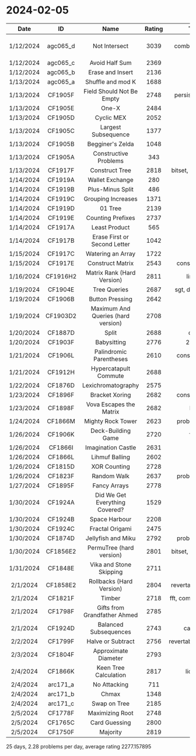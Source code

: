 # 2024-02-05

| Date      | ID       | Name                               | Rating | Tag                  | Commit   | Note                                                         |
|:---------:|:--------:|:----------------------------------:|:------:|:--------------------:|:--------:|:------------------------------------------------------------:|
| 1/12/2024 | agc065_d | Not Intersect                      | 3039   | combinatorics        | c8ab5779 | done with Ed                                                 |
| 1/12/2024 | agc065_c | Avoid Half Sum                     | 2369   |                      | 59d24104 |                                                              |
| 1/12/2024 | agc065_b | Erase and Insert                   | 2136   |                      | 6798221e |                                                              |
| 1/13/2024 | agc065_a | Shuffle and mod K                  | 1688   |                      | fbbcc3c3 |                                                              |
| 1/13/2024 | CF1905F  | Field Should Not Be Empty          | 2748   | persistent_sgt       | 41f49bae |                                                              |
| 1/13/2024 | CF1905E  | One-X                              | 2484   |                      | c31cd18f |                                                              |
| 1/13/2024 | CF1905D  | Cyclic MEX                         | 2052   |                      | e004ba5f |                                                              |
| 1/13/2024 | CF1905C  | Largest Subsequence                | 1377   |                      | e004ba5f |                                                              |
| 1/13/2024 | CF1905B  | Begginer's Zelda                   | 1048   |                      | e004ba5f |                                                              |
| 1/13/2024 | CF1905A  | Constructive Problems              | 343    |                      | e004ba5f |                                                              |
| 1/13/2024 | CF1917F  | Construct Tree                     | 2818   | bitset, knapsack     | 73a00491 |                                                              |
| 1/14/2024 | CF1919A  | Wallet Exchange                    | 280    |                      | 6e91064e |                                                              |
| 1/14/2024 | CF1919B  | Plus-Minus Split                   | 486    |                      | 6e91064e |                                                              |
| 1/14/2024 | CF1919C  | Grouping Increases                 | 1371   |                      | 6e91064e |                                                              |
| 1/14/2024 | CF1919D  | 01 Tree                            | 2139   |                      | 6e91064e |                                                              |
| 1/14/2024 | CF1919E  | Counting Prefixes                  | 2737   |                      | da88d6f7 |                                                              |
| 1/14/2024 | CF1917A  | Least Product                      | 565    |                      | 1badc94e |                                                              |
| 1/14/2024 | CF1917B  | Erase First or Second Letter       | 1042   |                      | 2acd2f06 |                                                              |
| 1/15/2024 | CF1917C  | Watering an Array                  | 1722   |                      | 5b0faa38 |                                                              |
| 1/15/2024 | CF1917E  | Construct Matrix                   | 2543   | constructive         | ffa6ad7c |                                                              |
| 1/16/2024 | CF1916H2 | Matrix Rank (Hard Version)         | 2811   | linalg               | 149c1250 | [post](https://flandre.love/zh/posts/matrix_rank/)           |
| 1/19/2024 | CF1904E  | Tree Queries                       | 2687   | sgt, dfs_order     | a0159682 |                                                              |
| 1/19/2024 | CF1906B  | Button Pressing                    | 2642   |                      | ff9e69ef |                                                              |
| 1/19/2024 | CF1903D2 | Maximum And Queries (hard version) | 2708   |                      | bbeb6c72 |                                                              |
| 1/20/2024 | CF1887D  | Split                              | 2688   | d&c                  | be99d2f9 |                                                              |
| 1/20/2024 | CF1903F  | Babysitting                        | 2776   | 2-sat                | 7bc4d316 |                                                              |
| 1/21/2024 | CF1906L  | Palindromic Parentheses            | 2610   | constructive         | dc090908 |                                                              |
| 1/21/2024 | CF1912H  | Hypercatapult Commute              | 2688   |                      | 1c19c222 |                                                              |
| 1/22/2024 | CF1876D  | Lexichromatography                 | 2575   |                      | 0467663c |                                                              |
| 1/23/2024 | CF1896F  | Bracket Xoring                     | 2682   | constructive         | 07b0c945 |                                                              |
| 1/23/2024 | CF1898F  | Vova Escapes the Matrix            | 2682   | bfs                  | f2369d10 |                                                              |
| 1/24/2024 | CF1866M  | Mighty Rock Tower                  | 2623   | probabilities        | 7ddc725c |                                                              |
| 1/26/2024 | CF1906K  | Deck-Building Game                 | 2720   | fwt                  | c7a70a23 |                                                              |
| 1/26/2024 | CF1866I  | Imagination Castle                 | 2631   |                      | 35fd4338 |                                                              |
| 1/26/2024 | CF1866L  | Lihmuf Balling                     | 2602   |                      | 294189ac |                                                              |
| 1/26/2024 | CF1815D  | XOR Counting                       | 2728   |                      | fe4fb15a |                                                              |
| 1/26/2024 | CF1823F  | Random Walk                        | 2637   | probabilities        | fdb7886d |                                                              |
| 1/27/2024 | CF1895F  | Fancy Arrays                       | 2778   |                      | e40bbf4e |                                                              |
| 1/30/2024 | CF1924A  | Did We Get Everything Covered?     | 1529   |                      | 775ad868 |                                                              |
| 1/30/2024 | CF1924B  | Space Harbour                      | 2208   |                      | 775ad868 |                                                              |
| 1/30/2024 | CF1924C  | Fractal Origami                    | 2475   |                      | 775ad868 |                                                              |
| 1/30/2024 | CF1874D  | Jellyfish and Miku                 | 2792   | probabilities        | 3febe60e |                                                              |
| 1/30/2024 | CF1856E2 | PermuTree (hard version)           | 2801   | bitset, knapsack   | a218ec82 |                                                              |
| 1/31/2024 | CF1848E  | Vika and Stone Skipping            | 2711   |                      | 97b7e667 |                                                              |
| 2/1/2024  | CF1858E2 | Rollbacks (Hard Version)           | 2804   | revertable_stack     | a7877674 |                                                              |
| 2/1/2024  | CF1821F  | Timber                             | 2718   | fft, combinatorics | e919faf3 |                                                              |
| 2/1/2024  | CF1798F  | Gifts from Grandfather Ahmed       | 2785   |                      | bd6ed9f0 |                                                              |
| 2/1/2024  | CF1924D  | Balanced Subsequences              | 2743   | catalan              | e73ea772 | [post](https://www.luogu.com.cn/blog/flan/solution-cf1924d) |
| 2/2/2024  | CF1799F  | Halve or Subtract                  | 2756   | revertable_greedy    | 1fd46c79 |                                                              |
| 2/3/2024  | CF1804F  | Approximate Diameter               | 2793   |                      | f4263e9c |                                                              |
| 2/4/2024  | CF1866K  | Keen Tree Calculation              | 2817   | lichao               | d50df078 |                                                              |
| 2/4/2024  | arc171_a | No Attacking                       | 711    |                      | 983583da |                                                              |
| 2/4/2024  | arc171_b | Chmax                              | 1348   |                      | 983583da |                                                              |
| 2/4/2024  | arc171_c | Swap on Tree                       | 2185   |                      | 983583da |                                                              |
| 2/5/2024  | CF1778F  | Maximizing Root                    | 2748   |                      | ecc11865 |                                                              |
| 2/5/2024  | CF1765C  | Card Guessing                      | 2800   |                      | ae785e76 |                                                              |
| 2/5/2024  | CF1750F  | Majority                           | 2819   |                      | e16ecf50 |                                                              |

25 days, 2.28 problems per day, average rating 2277.157895
